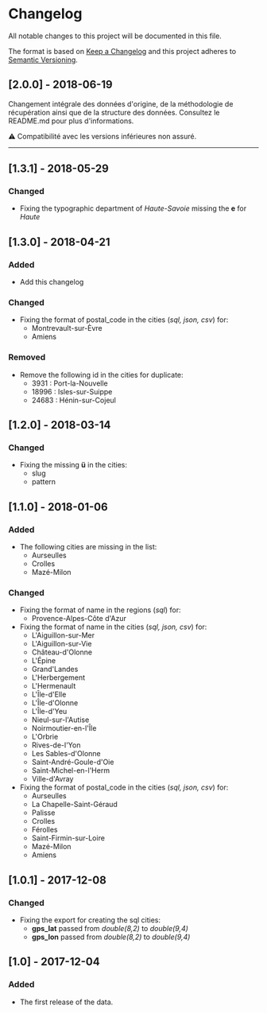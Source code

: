 # Changelog
All notable changes to this project will be documented in this file.

The format is based on [Keep a Changelog](http://keepachangelog.com/en/1.0.0/)
and this project adheres to [Semantic Versioning](http://semver.org/spec/v2.0.0.html).

## [2.0.0] - 2018-06-19
Changement intégrale des données d'origine, de la méthodologie de récupération ainsi que de la structure des données.
Consultez le README.md pour plus d'informations.

:warning: Compatibilité avec les versions inférieures non assuré.

------------

## [1.3.1] - 2018-05-29
### Changed
- Fixing the typographic department of _Haute-Savoie_ missing the **e** for _Haute_

## [1.3.0] - 2018-04-21
### Added
- Add this changelog

### Changed
- Fixing the format of postal_code in the cities (_sql, json, csv_) for:
  - Montrevault-sur-Èvre
  - Amiens

### Removed
- Remove the following id in the cities for duplicate:
  - 3931 : Port-la-Nouvelle
  - 18996 : Isles-sur-Suippe
  - 24683 : Hénin-sur-Cojeul

## [1.2.0] - 2018-03-14
### Changed
- Fixing the missing **ü** in the cities:
  - slug
  - pattern

## [1.1.0] - 2018-01-06
### Added
- The following cities are missing in the list:
  - Aurseulles
  - Crolles
  - Mazé-Milon

### Changed
- Fixing the format of name in the regions (_sql_) for:
  - Provence-Alpes-Côte d'Azur
- Fixing the format of name in the cities (_sql, json, csv_) for:
  - L'Aiguillon-sur-Mer
  - L'Aiguillon-sur-Vie
  - Château-d'Olonne
  - L'Épine
  - Grand'Landes
  - L'Herbergement
  - L'Hermenault
  - L'Île-d'Elle
  - L'Île-d'Olonne
  - L'Île-d'Yeu
  - Nieul-sur-l'Autise
  - Noirmoutier-en-l'Île
  - L'Orbrie
  - Rives-de-l'Yon
  - Les Sables-d'Olonne
  - Saint-André-Goule-d'Oie
  - Saint-Michel-en-l'Herm
  - Ville-d'Avray
- Fixing the format of postal_code in the cities (_sql, json, csv_) for:
  - Aurseulles
  - La Chapelle-Saint-Géraud
  - Palisse
  - Crolles
  - Férolles
  - Saint-Firmin-sur-Loire
  - Mazé-Milon
  - Amiens

## [1.0.1] - 2017-12-08
### Changed
- Fixing the export for creating the sql cities:
  - **gps_lat** passed from _double(8,2)_ to _double(9,4)_
  - **gps_lon** passed from _double(8,2)_ to _double(9,4)_

## [1.0] - 2017-12-04
### Added
- The first release of the data.
